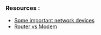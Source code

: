 ### Resources :
- [Some important network devices](https://www.geeksforgeeks.org/network-devices-hub-repeater-bridge-switch-router-gateways/)
- [Router vs Modem](https://youtu.be/Mad4kQ5835Y)
